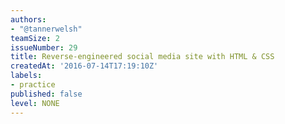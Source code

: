 ```yaml
---
authors:
- "@tannerwelsh"
teamSize: 2
issueNumber: 29
title: Reverse-engineered social media site with HTML & CSS
createdAt: '2016-07-14T17:19:10Z'
labels:
- practice
published: false
level: NONE
---
```






